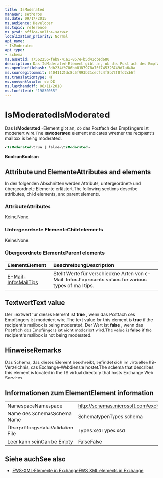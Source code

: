 ```yaml
---
title: IsModerated
manager: sethgros
ms.date: 09/17/2015
ms.audience: Developer
ms.topic: reference
ms.prod: office-online-server
localization_priority: Normal
api_name:
- IsModerated
api_type:
- schema
ms.assetid: a7562256-feb9-41a1-857e-b5d41cbed680
description: Das IsModerated-Element gibt an, ob das Postfach des Empfängers ist moderiert wird.
ms.openlocfilehash: 8db234f9706bb8187978a76f745323749d7a640a
ms.sourcegitcommit: 34041125dc8c5f993b21cebfc4f8b72f0fd2cb6f
ms.translationtype: MT
ms.contentlocale: de-DE
ms.lasthandoff: 06/11/2018
ms.locfileid: "19830055"
---
```

# <a name="ismoderated"></a><span data-ttu-id="0da2c-103">IsModerated</span><span class="sxs-lookup"><span data-stu-id="0da2c-103">IsModerated</span></span>

<span data-ttu-id="0da2c-104">Das **IsModerated** -Element gibt an, ob das Postfach des Empfängers ist moderiert wird.</span><span class="sxs-lookup"><span data-stu-id="0da2c-104">The **IsModerated** element indicates whether the recipient's mailbox is being moderated.</span></span> 
  
```XML
<IsModerated>true | false</IsModerated>
```

 <span data-ttu-id="0da2c-105">**Boolean**</span><span class="sxs-lookup"><span data-stu-id="0da2c-105">**Boolean**</span></span>
## <a name="attributes-and-elements"></a><span data-ttu-id="0da2c-106">Attribute und Elemente</span><span class="sxs-lookup"><span data-stu-id="0da2c-106">Attributes and elements</span></span>

<span data-ttu-id="0da2c-107">In den folgenden Abschnitten werden Attribute, untergeordnete und übergeordnete Elemente erläutert.</span><span class="sxs-lookup"><span data-stu-id="0da2c-107">The following sections describe attributes, child elements, and parent elements.</span></span>
  
### <a name="attributes"></a><span data-ttu-id="0da2c-108">Attribute</span><span class="sxs-lookup"><span data-stu-id="0da2c-108">Attributes</span></span>

<span data-ttu-id="0da2c-109">Keine.</span><span class="sxs-lookup"><span data-stu-id="0da2c-109">None.</span></span>
  
### <a name="child-elements"></a><span data-ttu-id="0da2c-110">Untergeordnete Elemente</span><span class="sxs-lookup"><span data-stu-id="0da2c-110">Child elements</span></span>

<span data-ttu-id="0da2c-111">Keine.</span><span class="sxs-lookup"><span data-stu-id="0da2c-111">None.</span></span>
  
### <a name="parent-elements"></a><span data-ttu-id="0da2c-112">Übergeordnete Elemente</span><span class="sxs-lookup"><span data-stu-id="0da2c-112">Parent elements</span></span>

|<span data-ttu-id="0da2c-113">**Element**</span><span class="sxs-lookup"><span data-stu-id="0da2c-113">**Element**</span></span>|<span data-ttu-id="0da2c-114">**Beschreibung**</span><span class="sxs-lookup"><span data-stu-id="0da2c-114">**Description**</span></span>|
|:-----|:-----|
|[<span data-ttu-id="0da2c-115">E-Mail-Infos</span><span class="sxs-lookup"><span data-stu-id="0da2c-115">MailTips</span></span>](mailtips.md) <br/> |<span data-ttu-id="0da2c-116">Stellt Werte für verschiedene Arten von e-Mail-Infos.</span><span class="sxs-lookup"><span data-stu-id="0da2c-116">Represents values for various types of mail tips.</span></span>  <br/> |
   
## <a name="text-value"></a><span data-ttu-id="0da2c-117">Textwert</span><span class="sxs-lookup"><span data-stu-id="0da2c-117">Text value</span></span>

<span data-ttu-id="0da2c-118">Der Textwert für dieses Element ist **true** , wenn das Postfach des Empfängers ist moderiert wird.</span><span class="sxs-lookup"><span data-stu-id="0da2c-118">The text value for this element is **true** if the recipient's mailbox is being moderated.</span></span> <span data-ttu-id="0da2c-119">Der Wert ist **false** , wenn das Postfach des Empfängers ist nicht moderiert wird.</span><span class="sxs-lookup"><span data-stu-id="0da2c-119">The value is **false** if the recipient's mailbox is not being moderated.</span></span> 
  
## <a name="remarks"></a><span data-ttu-id="0da2c-120">Hinweise</span><span class="sxs-lookup"><span data-stu-id="0da2c-120">Remarks</span></span>

<span data-ttu-id="0da2c-121">Das Schema, das dieses Element beschreibt, befindet sich im virtuellen IIS-Verzeichnis, das Exchange-Webdienste hostet.</span><span class="sxs-lookup"><span data-stu-id="0da2c-121">The schema that describes this element is located in the IIS virtual directory that hosts Exchange Web Services.</span></span>
  
## <a name="element-information"></a><span data-ttu-id="0da2c-122">Informationen zum Element</span><span class="sxs-lookup"><span data-stu-id="0da2c-122">Element information</span></span>

|||
|:-----|:-----|
|<span data-ttu-id="0da2c-123">Namespace</span><span class="sxs-lookup"><span data-stu-id="0da2c-123">Namespace</span></span>  <br/> |http://schemas.microsoft.com/exchange/services/2006/types  <br/> |
|<span data-ttu-id="0da2c-124">Name des Schemas</span><span class="sxs-lookup"><span data-stu-id="0da2c-124">Schema Name</span></span>  <br/> |<span data-ttu-id="0da2c-125">Schematypen</span><span class="sxs-lookup"><span data-stu-id="0da2c-125">Types schema</span></span>  <br/> |
|<span data-ttu-id="0da2c-126">Überprüfungsdatei</span><span class="sxs-lookup"><span data-stu-id="0da2c-126">Validation File</span></span>  <br/> |<span data-ttu-id="0da2c-127">Types.xsd</span><span class="sxs-lookup"><span data-stu-id="0da2c-127">Types.xsd</span></span>  <br/> |
|<span data-ttu-id="0da2c-128">Leer kann sein</span><span class="sxs-lookup"><span data-stu-id="0da2c-128">Can be Empty</span></span>  <br/> |<span data-ttu-id="0da2c-129">False</span><span class="sxs-lookup"><span data-stu-id="0da2c-129">False</span></span>  <br/> |
   
## <a name="see-also"></a><span data-ttu-id="0da2c-130">Siehe auch</span><span class="sxs-lookup"><span data-stu-id="0da2c-130">See also</span></span>



- [<span data-ttu-id="0da2c-131">EWS-XML-Elemente in Exchange</span><span class="sxs-lookup"><span data-stu-id="0da2c-131">EWS XML elements in Exchange</span></span>](ews-xml-elements-in-exchange.md)

